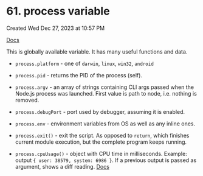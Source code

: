 # 61. process variable
Created Wed Dec 27, 2023 at 10:57 PM

[Docs](https://nodejs.org/dist/latest-v20.x/docs/api/process.html#process)

This is globally available variable. It has many useful functions and data.

- `process.platform` - one of `darwin`, `linux`, `win32`, `android`
- `process.pid` - returns the PID of the process (self).
- `process.argv` - an array of strings containing CLI args passed when the Node.js process was launched. First value is path to node, i.e. nothing is removed.
- `process.debugPort` - port used by debugger, assuming it is enabled.
- `process.env` - environment variables from OS as well as any inline ones.
    
- `process.exit()` - exit the script. As opposed to `return`, which finishes current module execution, but the complete program keeps running.
- `process.cpuUsage()` - object with CPU time in milliseconds. Example: output `{ user: 38579, system: 6986 }`. If a previous output is passed as argument, shows a diff reading. [Docs](https://nodejs.org/dist/latest-v20.x/docs/api/process.html#processcpuusagepreviousvalue)